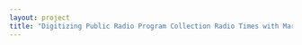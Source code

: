 ```yaml
--- 
layout: project 
title: "Digitizing Public Radio Program Collection Radio Times with Marty Moss-Coane" 
---
```



